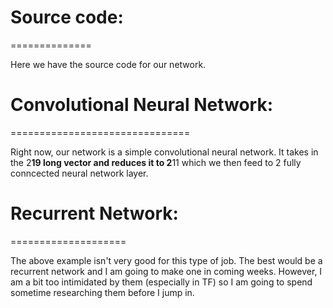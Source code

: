 # Source code:
==============

Here we have the source code for our network.


# Convolutional Neural Network:
===============================

Right now, our network is a simple convolutional neural network. It takes in the 2**19 long vector and reduces it to 2**11 which we then feed to 2 fully conncected neural network layer.

# Recurrent Network:
====================

The above example isn't very good for this type of job. The best would be a recurrent network and I am going to make one in coming weeks. However, I am a bit too intimidated by them (especially in TF) so I am going to spend sometime researching them before I jump in. 
